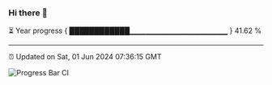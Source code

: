 ### Hi there 👋

⏳ Year progress { ████████████▁▁▁▁▁▁▁▁▁▁▁▁▁▁▁▁▁▁ } 41.62 %

---

⏰ Updated on Sat, 01 Jun 2024 07:36:15 GMT

![Progress Bar CI](https://github.com/IshwaranRudhara/GIT-ACTION/workflows/Progress%20Bar%20CI/badge.svg)
